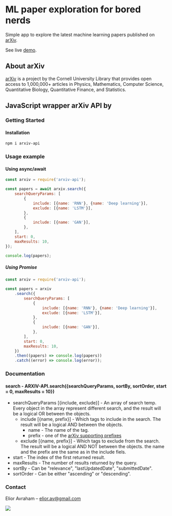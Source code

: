 # ML paper exploration for bored nerds

Simple app to explore the latest machine learning papers published on [arXiv](https://arxiv.org/).

See live [demo](https://rufenmatt.github.io/ml-arxiv-papers/).

## About arXiv

[arXiv](http://arxiv.org/) is a project by the Cornell University Library that provides open access to 1,000,000+ articles in Physics, Mathematics, Computer Science, Quantitative Biology, Quantitative Finance, and Statistics.

## JavaScript wrapper arXiv API by

### Getting Started
#### Installation

```sh
npm i arxiv-api
```

### Usage example

#### Using async/await
```js
const arxiv = require('arxiv-api');

const papers = await arxiv.search({
	searchQueryParams: [
		{
			include: [{name: 'RNN'}, {name: 'Deep learning'}],
			exclude: [{name: 'LSTM'}],
		},
		{
			include: [{name: 'GAN'}],
		},
	],
	start: 0,
	maxResults: 10,
});

console.log(papers);
```

##### Using Promise
```js
const arxiv = require('arxiv-api');

const papers = arxiv
	.search({
		searchQueryParams: [
			{
				include: [{name: 'RNN'}, {name: 'Deep learning'}],
				exclude: [{name: 'LSTM'}],
			},
			{
				include: [{name: 'GAN'}],
			},
		],
		start: 0,
		maxResults: 10,
	})
	.then((papers) => console.log(papers))
	.catch((error) => console.log(error));
```
### Documentation
#### search - ARXIV-API.search({searchQueryParams, sortBy, sortOrder, start = 0, maxResults = 10})
* searchQueryParams [{include, exclude}] - An array of search temp. Every object in the array represent different search, and the result will be a logical OR between the objects.
	* include [{name, prefix}] - Which tags to include in the search. The result will be a logical AND between the objects.
		* name - The name of the tag.
		* prefix - one of the [arXiv supporting prefixes](https://arxiv.org/help/api/user-manual#51-details-of-query-construction)
	* exclude [{name, prefix}] - Which tags to exclude from the search. The result will be a logical AND NOT between the objects. the name and the prefix are the same as in the include fiels.
* start - The index of the first returned result.
* maxResults - The number of results returned by the query.
* sortBy - Can be "relevance", "lastUpdatedDate", "submittedDate".
* sortOrder - Can be either "ascending" or "descending".

### Contact
Elior Avraham – elior.av@gmail.com

<a href="https://github.com/eliorav/arXiv-api/graphs/contributors">
  <img src="https://contributors-img.firebaseapp.com/image?repo=eliorav/arXiv-api" />
</a>
